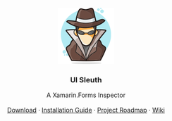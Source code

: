 <p align="center">
  <a href="http://www.uisleuth.com">
    <img src="docs/images/logo.png" width="128" height="128">
  </a>

  <h3 align="center">UI Sleuth</h3>

  <p align="center">
    A Xamarin.Forms Inspector
    <br>
    <br>
    <a href="https://uisleuth-downloads.herokuapp.com/">Download</a>
    &middot;
    <a href="https://github.com/michaeled/uisleuth/wiki/Installation-Guide">Installation Guide</a>
    &middot;
    <a href="https://github.com/michaeled/uisleuth/projects">Project Roadmap</a>
    &middot;
    <a href="https://github.com/michaeled/uisleuth/wiki">Wiki</a>
  </p>
</p>
<br>
